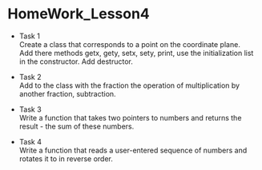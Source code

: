 # HomeWork_Lesson4

* Task 1 <br>
Create a class that corresponds to a point on the coordinate plane.<br> Add there
methods getx, gety, setx, sety, print, use the initialization list in the constructor. Add
destructor.

* Task 2 <br>
Add to the class with the fraction the operation of multiplication by another fraction, subtraction. 

* Task 3 <br>
Write a function that takes two pointers to numbers and returns the result - the sum of these numbers.

* Task 4 <br>
Write a function that reads a user-entered sequence of numbers and rotates it to
in reverse order. 
